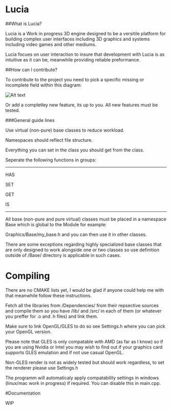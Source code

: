 # Lucia
##What is Lucia?

Lucia is a Work in progress 3D engine designed to be a versitile platform for building complex user interfaces including 3D graphics and systems including video games and other mediums.


Lucia focues on user interaction to insure that development with Lucia is as intuitive as it can be, meanwhile providing reliable preformance.

##How can I contribute?

To contribute to the project you need to pick a specific missing or incomplete field within this diagram:

![Alt text](https://github.com/Polynominal/Lucy3D/raw/master/progress.png?raw=true "Current progress")

Or add a completley new feature, its up to you. All new features must be tested.

###General guide lines

Use virtual (non-pure) base classes to reduce workload. 

Namespaces should reflect file structure.

Everything you can set in the class you should get from the class.

Seperate the following functions in groups:

-------------------------------------------


HAS


SET


GET


IS


--------------------------------------------

All base (non-pure and pure virtual) classes must be placed in a namespace Base which is global to the Module for example:

Graphics/Base/my_base.h  and you can then use it in other classes.


There are some exceptions regarding highly specialized base classes that are only designed to work alongside one or two classes so use definition outside of /Base/ directory is applicable in such cases.


# Compiling


There are no CMAKE lists yet, I would be glad if anyone could help me with that meanwhile follow these instructions.

Fetch all the libraries from /Dependencies/ from their repsective sources and compile them so you have
/lib/ and /src/ in each of them (or whatever you preffer for .o and .h files) and link them.

Make sure to link OpenGL/GLES to do so see Settings.h where you can pick your OpenGL version.

Please note that GLES is only compatable with AMD (as far as I know) so if you are using Nvidia or Intel you may wish to find out if your graphics card supports GLES emulation and if not use casual OpenGL.

Non-GLES render is not as widely tested but should work regardless, to set the renderer please use Settings.h

The programm will automaticaly apply compatability settings in windows (linux/mac work in progress) if required.
You can disable this in main.cpp.

#Documentation

WIP

